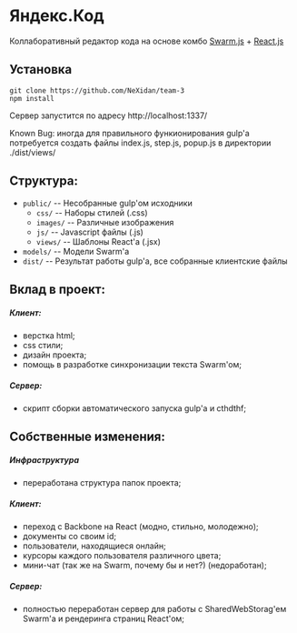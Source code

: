 # Яндекс.Код
 
Коллаборативный редактор кода на основе комбо [Swarm.js](https://github.com/gritzko/swarm) + [React.js](https://github.com/facebook/react)
 
## Установка
 
    git clone https://github.com/NeXidan/team-3
    npm install

Сервер запустится по адресу http://localhost:1337/

Known Bug: иногда для правильного функионирования gulp'а потребуется создать файлы index.js, step.js, popup.js в директории ./dist/views/

## Структура:

- `public/` -- Несобранные gulp'ом исходники
    - `css/` -- Наборы стилей (.css)
    - `images/` -- Различные изображения
    - `js/` -- Javascript файлы (.js)
    - `views/` -- Шаблоны React'a (.jsx)
- `models/` -- Модели Swarm'a
- `dist/` -- Результат работы gulp'a, все собранные клиентские файлы
 
## Вклад в проект:

##### Клиент:
- верстка html;
- css стили;
- дизайн проекта;
- помощь в разработке синхронизации текста Swarm'ом;

##### Сервер:
- скрипт сборки автоматического запуска gulp'a и cthdthf;

## Собственные изменения:

##### Инфраструктура
- переработана структура папок проекта;

##### Клиент:
- переход с Backbone на React (модно, стильно, молодежно);
- документы со своим id;
- пользователи, находящиеся онлайн;
- курсоры каждого пользователя различного цвета;
- мини-чат (так же на Swarm, почему бы и нет?) (недоработан);

##### Сервер:
- полностью переработан сервер для работы с SharedWebStorag'ем Swarm'a и рендеринга страниц React'ом;
